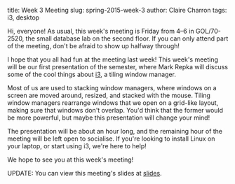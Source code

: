 title: Week 3 Meeting
slug: spring-2015-week-3
author: Claire Charron
tags: i3, desktop

Hi, everyone! As usual, this week's meeting is Friday from 4–6 in GOL/70-2520, the small database lab on the second floor. If you can only attend part of the meeting, don't be afraid to show up halfway through!

I hope that you all had fun at the meeting last week! This week's meeting will be our first presentation of the semester, where Mark Repka will discuss some of the cool things about [i3](https://i3wm.org), a tiling window manager.

Most of us are used to stacking window managers, where windows on a screen are moved around, resized, and stacked with the mouse. Tiling window managers rearrange windows that we open on a grid-like layout, making sure that windows don't overlap. You'd think that the former would be more powerful, but maybe this presentation will change your mind!

The presentation will be about an hour long, and the remaining hour of the meeting will be left open to socialise. If you're looking to install Linux on your laptop, or start using i3, we're here to help!

We hope to see you at this week's meeting!

UPDATE: You can view this meeting's slides at [slides](/slides/spring-2015-week-3.pdf).
